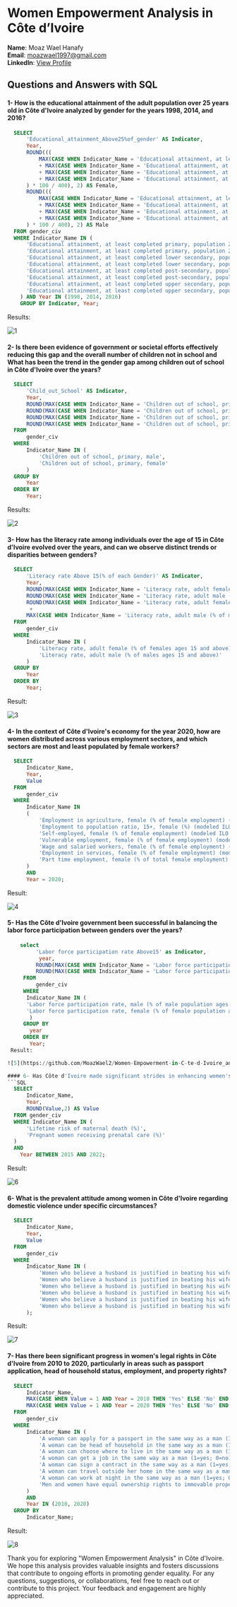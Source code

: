# Women Empowerment Analysis in Côte d’Ivoire

**Name**: Moaz Wael Hanafy <br />
**Email**: moazwael1997@gmail.com <br />
**LinkedIn**: [View Profile](https://www.linkedin.com/in/moaz-wael-14212323a) 

## Questions and Answers with SQL

#### 1- How is the educational attainment of the adult population over 25 years old in Côte d'Ivoire analyzed by gender for the years 1998, 2014, and 2016?
```sql
  SELECT 
      'Educational_attainment_Above25%of_gender' AS Indicator,
      Year,
      ROUND(((
          MAX(CASE WHEN Indicator_Name = 'Educational attainment, at least completed primary, population 25+ years, female (%) (cumulative)' THEN Value END)
          + MAX(CASE WHEN Indicator_Name = 'Educational attainment, at least completed lower secondary, population 25+, female (%) (cumulative)' THEN Value END)
          + MAX(CASE WHEN Indicator_Name = 'Educational attainment, at least completed post-secondary, population 25+, female (%) (cumulative)' THEN Value ELSE 7 END)
          + MAX(CASE WHEN Indicator_Name = 'Educational attainment, at least completed upper secondary, population 25+, female (%) (cumulative)' THEN Value END)
      ) * 100 / 400), 2) AS Female,
      ROUND(((
          MAX(CASE WHEN Indicator_Name = 'Educational attainment, at least completed primary, population 25+ years, male (%) (cumulative)' THEN Value END)
          + MAX(CASE WHEN Indicator_Name = 'Educational attainment, at least completed lower secondary, population 25+, male (%) (cumulative)' THEN Value END)
          + MAX(CASE WHEN Indicator_Name = 'Educational attainment, at least completed post-secondary, population 25+, male (%) (cumulative)' THEN Value ELSE 10 END)
          + MAX(CASE WHEN Indicator_Name = 'Educational attainment, at least completed upper secondary, population 25+, male (%) (cumulative)' THEN Value END)
      ) * 100 / 400), 2) AS Male
  FROM gender_civ
  WHERE Indicator_Name IN (
      'Educational attainment, at least completed primary, population 25+ years, female (%) (cumulative)',
      'Educational attainment, at least completed primary, population 25+ years, male (%) (cumulative)',
      'Educational attainment, at least completed lower secondary, population 25+, female (%) (cumulative)',
      'Educational attainment, at least completed lower secondary, population 25+, male (%) (cumulative)',
      'Educational attainment, at least completed post-secondary, population 25+, female (%) (cumulative)',
      'Educational attainment, at least completed post-secondary, population 25+, male (%) (cumulative)',
      'Educational attainment, at least completed upper secondary, population 25+, female (%) (cumulative)',
      'Educational attainment, at least completed upper secondary, population 25+, male (%) (cumulative)'
    ) AND Year IN (1998, 2014, 2016)
    GROUP BY Indicator, Year;
```
Results:

![1](https://github.com/MoazWael2/Women-Empowerment-in-C-te-d-Ivoire_analysis/assets/137816418/a7c87e10-e57a-4483-bf28-7407d3d6ea14)


#### 2- Is there been evidence of government or societal efforts effectively reducing this gap and the overall number of children not in school and What has been the trend in the gender gap among children out of school in Côte d'Ivoire over the years?
```SQL
  SELECT 
      'Child_out_School' AS Indicator,
      Year,
      ROUND(MAX(CASE WHEN Indicator_Name = 'Children out of school, primary, female' THEN Value END), 2) AS Female,
      ROUND(MAX(CASE WHEN Indicator_Name = 'Children out of school, primary, male' THEN Value END), 2) AS Male,
      ROUND(MAX(CASE WHEN Indicator_Name = 'Children out of school, primary, male' THEN Value END), 2) + 
      ROUND(MAX(CASE WHEN Indicator_Name = 'Children out of school, primary, female' THEN Value END), 2) AS Total
  FROM 
      gender_civ
  WHERE 
      Indicator_Name IN (
          'Children out of school, primary, male', 
          'Children out of school, primary, female'
      )
  GROUP BY 
      Year
  ORDER BY 
      Year;
```
Results:

![2](https://github.com/MoazWael2/Women-Empowerment-in-C-te-d-Ivoire_analysis/assets/137816418/a2050bd3-5155-49f7-b4e0-5388c2806d2b)


#### 3- How has the literacy rate among individuals over the age of 15 in Côte d'Ivoire evolved over the years, and can we observe distinct trends or disparities between genders?
``` SQL
  SELECT 
      'Literacy rate Above 15(% of each Gender)' AS Indicator,
      Year,
      ROUND(MAX(CASE WHEN Indicator_Name = 'Literacy rate, adult female (% of females ages 15 and above)' THEN Value END), 2) AS Female,
      ROUND(MAX(CASE WHEN Indicator_Name = 'Literacy rate, adult male (% of males ages 15 and above)' THEN Value END), 2) AS Male,
      ROUND(MAX(CASE WHEN Indicator_Name = 'Literacy rate, adult female (% of females ages 15 and above)' THEN Value END)
       +
      MAX(CASE WHEN Indicator_Name = 'Literacy rate, adult male (% of males ages 15 and above)' THEN Value END), 2) AS Total
  FROM 
      gender_civ
  WHERE 
      Indicator_Name IN (
          'Literacy rate, adult female (% of females ages 15 and above)',
          'Literacy rate, adult male (% of males ages 15 and above)'
      ) 
  GROUP BY
      Year
  ORDER BY 
      Year;
 ```
Result:

![3](https://github.com/MoazWael2/Women-Empowerment-in-C-te-d-Ivoire_analysis/assets/137816418/6d0aac7b-5589-4cee-b95a-1827b73cddd9)

#### 4- In the context of Côte d'Ivoire's economy for the year 2020, how are women distributed across various employment sectors, and which sectors are most and least populated by female workers?
``` SQL
  SELECT
      Indicator_Name,
      Year,
      Value
  FROM 
      gender_civ
  WHERE
      Indicator_Name IN 
      (
          'Employment in agriculture, female (% of female employment) (modeled ILO estimate)',
          'Employment to population ratio, 15+, female (%) (modeled ILO estimate)',
          'Self-employed, female (% of female employment) (modeled ILO estimate)',
          'Vulnerable employment, female (% of female employment) (modeled ILO estimate)',
          'Wage and salaried workers, female (% of female employment) (modeled ILO estimate)',
          'Employment in services, female (% of female employment) (modeled ILO estimate)',
          'Part time employment, female (% of total female employment)'
      )
      AND 
      Year = 2020;
```
Result:

![4](https://github.com/MoazWael2/Women-Empowerment-in-C-te-d-Ivoire_analysis/assets/137816418/881191ca-1643-4035-9a11-b1ecfe93fd4c)

#### 5- Has the Côte d'Ivoire government been successful in balancing the labor force participation between genders over the years?
```SQL
	select 
         'Labor force participation rate Above15' as Indicator,
          year,
         ROUND(MAX(CASE WHEN Indicator_Name = 'Labor force participation rate, female (% of female population ages 15+) (modeled ILO estimate)' THEN Value END),2) AS Female,
         ROUND(MAX(CASE WHEN Indicator_Name = 'Labor force participation rate, male (% of male population ages 15+) (modeled ILO estimate)' THEN Value END),2) AS Male
     FROM 
         gender_civ
     WHERE 
      Indicator_Name IN (
      'Labor force participation rate, male (% of male population ages 15+) (modeled ILO estimate)',
      'Labor force participation rate, female (% of female population ages 15+) (modeled ILO estimate)'
       ) 
     GROUP BY
	   year
     ORDER BY 
	   Year;
 Result:

![5](https://github.com/MoazWael2/Women-Empowerment-in-C-te-d-Ivoire_analysis/assets/137816418/605a3b60-5e24-47db-ae11-00b2b192dc41)

#### 6- Has Côte d'Ivoire made significant strides in enhancing women's health between 2015 and 2022?
```SQL
  SELECT
      Indicator_Name,
      Year,
      ROUND(Value,2) AS Value
  FROM gender_civ
  WHERE Indicator_Name IN (
      'Lifetime risk of maternal death (%)',
      'Pregnant women receiving prenatal care (%)'
  )
  AND
    Year BETWEEN 2015 AND 2022;
```
Result:

![6](https://github.com/MoazWael2/Women-Empowerment-in-C-te-d-Ivoire_analysis/assets/137816418/c2b46514-3841-4a36-955b-20c92d34b8aa)


#### 6- What is the prevalent attitude among women in Côte d'Ivoire regarding domestic violence under specific circumstances?
```SQL
  SELECT 
      Indicator_Name,
      Year,
      Value
  FROM 
      gender_civ
  WHERE 
      Indicator_Name IN (
          'Women who believe a husband is justified in beating his wife when she argues with him (%)',
          'Women who believe a husband is justified in beating his wife when she burns the food (%)',
          'Women who believe a husband is justified in beating his wife when she goes out without telling him (%)',
          'Women who believe a husband is justified in beating his wife when she neglects the children (%)',
          'Women who believe a husband is justified in beating his wife (any of five reasons) (%)',
          'Women who believe a husband is justified in beating his wife when she refuses sex with him (%)'
      );
 ```
Result:

![7](https://github.com/MoazWael2/Women-Empowerment-in-C-te-d-Ivoire_analysis/assets/137816418/a97b0ea6-2980-4892-91f4-7ae9c07329b8)

#### 7- Has there been significant progress in women's legal rights in Côte d'Ivoire from 2010 to 2020, particularly in areas such as passport application, head of household status, employment, and property rights?
```SQL
  SELECT 
      Indicator_Name,
      MAX(CASE WHEN Value = 1 AND Year = 2010 THEN 'Yes' ELSE 'No' END) AS Y2010,
      MAX(CASE WHEN Value = 1 AND Year = 2020 THEN 'Yes' ELSE 'No' END) AS Y2020
  FROM 
      gender_civ
  WHERE 
      Indicator_Name IN (
          'A woman can apply for a passport in the same way as a man (1=yes; 0=no)',
          'A woman can be head of household in the same way as a man (1=yes; 0=no)',
          'A woman can choose where to live in the same way as a man (1=yes; 0=no)',
          'A woman can get a job in the same way as a man (1=yes; 0=no)',
          'A woman can sign a contract in the same way as a man (1=yes; 0=no)',
          'A woman can travel outside her home in the same way as a man (1=yes; 0=no)',
          'A woman can work at night in the same way as a man (1=yes; 0=no)',
          'Men and women have equal ownership rights to immovable property (1=yes; 0=no)'
      )
      AND 
      Year IN (2010, 2020)
  GROUP BY 
      Indicator_Name;
```
Result:

![8](https://github.com/MoazWael2/Women-Empowerment-in-C-te-d-Ivoire_analysis/assets/137816418/24cff567-3e05-48b8-93d3-3ac4f38461a8)


Thank you for exploring "Women Empowerment Analysis" in Côte d'Ivoire. We hope this analysis provides valuable insights and fosters discussions that contribute to ongoing efforts in promoting gender equality. For any questions, suggestions, or collaborations, feel free to reach out or contribute to this project. Your feedback and engagement are highly appreciated.
